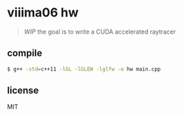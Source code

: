 # viiima06 hw

> *WIP* the goal is to write a CUDA accelerated raytracer

## compile

```sh
$ g++ -std=c++11 -lGL -lGLEW -lglfw -o hw main.cpp
```

## license

MIT
